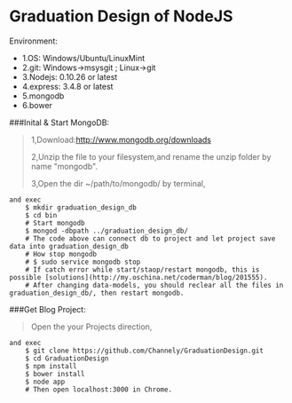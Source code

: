 Graduation Design of NodeJS
====================

Environment:
+ 1.OS: Windows/Ubuntu/LinuxMint
+ 2.git: Windows->msysgit ; Linux->git
+ 3.Nodejs: 0.10.26 or latest
+ 4.express: 3.4.8 or latest
+ 5.mongodb
+ 6.bower

###Inital & Start MongoDB:
>1,Download:http://www.mongodb.org/downloads
>
>2,Unzip the file to your filesystem,and rename the unzip folder by name "mongodb".
>
>3,Open the dir ~/path/to/mongodb/ by terminal,
>
	and exec
		$ mkdir graduation_design_db
		$ cd bin
		# Start mongodb
		$ mongod -dbpath ../graduation_design_db/
		# The code above can connect db to project and let project save data into graduation_design_db
		# How stop mongodb
		# $ sudo service mongodb stop
		# If catch error while start/staop/restart mongodb, this is possible [solutions](http://my.oschina.net/coderman/blog/201555).
		# After changing data-models, you should reclear all the files in graduation_design_db/, then restart mongodb.

###Get Blog Project:
>Open the your Projects direction,
>
    and exec
        $ git clone https://github.com/Channely/GraduationDesign.git
        $ cd GraduationDesign
        $ npm install
        $ bower install
        $ node app
        # Then open localhost:3000 in Chrome.


